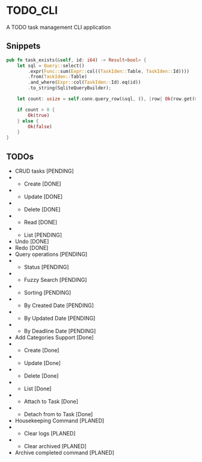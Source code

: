 # TODO_CLI

A TODO task management CLI application

## Snippets

```rust
pub fn task_exists(&self, id: i64) -> Result<bool> {
    let sql = Query::select()
        .expr(Func::sum(Expr::col((TaskIden::Table, TaskIden::Id))))
        .from(TaskIden::Table)
        .and_where(Expr::col(TaskIden::Id).eq(id))
        .to_string(SqliteQueryBuilder);

    let count: usize = self.conn.query_row(&sql, (), |row| Ok(row.get(0)?))?;

    if count > 0 {
        Ok(true)
    } else {
        Ok(false)
    }
}
```

## TODOs

* CRUD tasks [PENDING]
* * Create [DONE]
* * Update [DONE]
* * Delete [DONE]
* * Read [DONE]
* * List [PENDING]
* Undo [DONE]
* Redo [DONE]
* Query operations [PENDING]
* * Status [PENDING]
* * Fuzzy Search [PENDING]
* * Sorting [PENDING]
* * By Created Date [PENDING]
* * By Updated Date [PENDING]
* * By Deadline Date [PENDING]
* Add Categories Support [Done]
* * Create [Done]
* * Update [Done]
* * Delete [Done]
* * List [Done]
* * Attach to Task [Done]
* * Detach from to Task [Done]
* Housekeeping Command [PLANED]
* * Clear logs [PLANED]
* * Clear archived [PLANED]
* Archive completed command [PLANED]